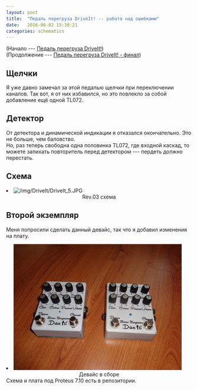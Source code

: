 ```yaml
---
layout: post
title:  "Педаль перегруза DriveIt! -- работа над ошибками"
date:   2016-06-02 15:30:21
categories: schematics
---
```

<div class="modal fade" id="myModal" tabindex="-1" role="dialog" aria-labelledby="myModalLabel" aria-hidden="true">
      <div class="modal-dialog">
        <div class="modal-content">
		<center>
          <div class="modal-body">               
          </div>
		</center>
        </div><!-- /.modal-content -->
      </div><!-- /.modal-dialog -->
    </div><!-- /.modal -->

<div class="thumbnails">
</div>

(Начало --- [Педаль перегруза DriveIt!](/schematics/DriveIt/))<br>
(Продолжение --- [Педаль перегруза DriveIt! - финал](/schematics/DriveIt_final/))

## Щелчки

Я уже давно замечал за этой педалью щелчки при переключении каналов. Так вот, я от них избавился, но это повлекло за собой добавление ещё одной TL072.

## Детектор

От детектора и динамической индикации я отказался окончательно. Это не больше, чем баловство.<br>
Но, раз теперь свободна одна половинка TL072, где входной каскад, то можете запихать повторитель перед детектором --- пердеть должно перестать.

## Схема

<div class="thumbnails">
	<li class="tmb">
	<span class="thumbnail" role="button" tabindex="0" style="cursor: pointer;">
      <img src="/img/DriveIt/DriveIt_5_preview.JPG" alt="/img/DriveIt/DriveIt_5.JPG" class="img-thumbnail"><br>
	  <center>Rev.03 схема</center>
	</span>
   	</li>
</div>

## Второй экземпляр

Меня попросили сделать данный девайс, так что я добавил изменения на плату. 
<div class="thumbnails">
	<li class="tmb">
	<span class="thumbnail" role="button" tabindex="0" style="cursor: pointer;">
      <img src="/img/DriveIt/7_preview.JPG" alt="/img/DriveIt/7.JPG" class="img-thumbnail"><br>
	  <center>Девайс в сборе</center>
	</span>
   	</li>
</div>
Схема и плата под Proteus 7.10 есть в репозитории.
<br><br><br><br><br>